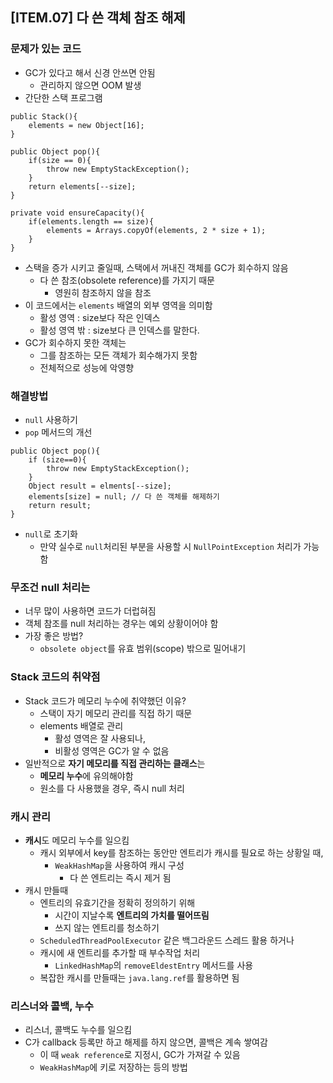 ## [ITEM.07] 다 쓴 객체 참조 해제

### 문제가 있는 코드
- GC가 있다고 해서 신경 안쓰면 안됨
    - 관리하지 않으면 OOM 발생
- 간단한 스택 프로그램
```
public Stack(){
    elements = new Object[16];
}

public Object pop(){
    if(size == 0){
        throw new EmptyStackException();
    }
    return elements[--size];
}

private void ensureCapacity(){
    if(elements.length == size){
        elements = Arrays.copyOf(elements, 2 * size + 1);
    }
}
```
- 스택을 증가 시키고 줄일때, 스택에서 꺼내진 객체를 GC가 회수하지 않음
    - 다 쓴 참조(obsolete reference)를 가지기 때문
        - 영원히 참조하지 않을 참조
- 이 코드에서는 `elements` 배열의 외부 영역을 의미함
    - 활성 영역 : size보다 작은 인덱스
    - 활성 영역 밖 : size보다 큰 인덱스를 말한다.
- GC가 회수하지 못한 객체는
    - 그를 참조하는 모든 객체가 회수해가지 못함
    - 전체적으로 성능에 악영향

### 해결방법
- `null` 사용하기
- `pop` 메서드의 개선
```
public Object pop(){
    if (size==0){
        throw new EmptyStackException();
    }
    Object result = elments[--size];
    elements[size] = null; // 다 쓴 객체를 해제하기
    return result;
}
```
- `null`로 초기화
    - 만약 실수로 `null`처리된 부분을 사용할 시 `NullPointException` 처리가 가능함


### 무조건 null 처리는
- 너무 많이 사용하면 코드가 더럽혀짐
- 객체 참조를 null 처리하는 경우는 예외 상황이어야 함
- 가장 좋은 방법?
    - `obsolete object`를 유효 범위(scope) 밖으로 밀어내기

### Stack 코드의 취약점
- Stack 코드가 메모리 누수에 취약했던 이유?
    - 스택이 자기 메모리 관리를 직접 하기 때문
    - elements 배열로 관리
        - 활성 영역은 잘 사용되나,
        - 비활성 영역은 GC가 알 수 없음
- 일반적으로 **자기 메모리를 직접 관리하는 클래스**는
    - **메모리 누수**에 유의해야함
    - 원소를 다 사용했을 경우, 즉시 null 처리

### 캐시 관리
- **캐시**도 메모리 누수를 일으킴
    - 캐시 외부에서 key를 참조하는 동안만 엔트리가 캐시를 필요로 하는 상황일 때,
        - `WeakHashMap`을 사용하여 캐시 구성
            - 다 쓴 엔트리는 즉시 제거 됨
- 캐시 만들때
    - 엔트리의 유효기간을 정확히 정의하기 위해
        - 시간이 지날수록 **엔트리의 가치를 떨어뜨림**
        - 쓰지 않는 엔트리를 청소하기
    - `ScheduledThreadPoolExecutor` 같은 백그라운드 스레드 활용 하거나
    - 캐시에 새 엔트리를 추가할 때 부수작업 처리
        - `LinkedHashMap`의 `removeEldestEntry` 메서드를 사용
    - 복잡한 캐시를 만들때는 `java.lang.ref`를 활용하면 됨

### 리스너와 콜백, 누수
- 리스너, 콜백도 누수를 일으킴
- C가 callback 등록만 하고 해제를 하지 않으면, 콜백은 계속 쌓여감
    - 이 때 `weak reference`로 지정시, GC가 가져갈 수 있음
    - `WeakHashMap`에 키로 저장하는 등의 방법
